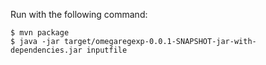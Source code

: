 Run with the following command:
```
$ mvn package
$ java -jar target/omegaregexp-0.0.1-SNAPSHOT-jar-with-dependencies.jar inputfile
```
